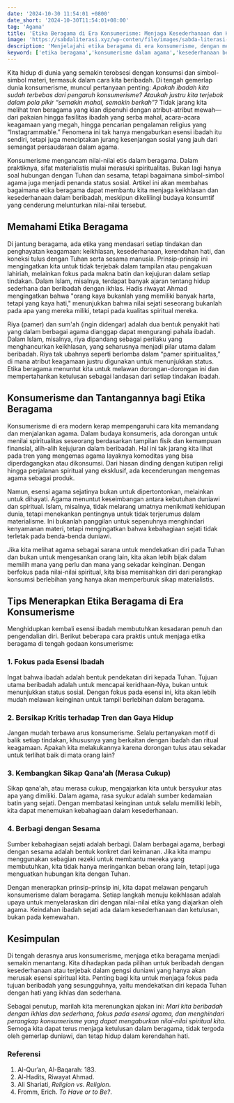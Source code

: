 ```yaml
---
date: '2024-10-30 11:54:01 +0800'
date_short: '2024-10-30T11:54:01+08:00'
tag: 'Agama'
title: 'Etika Beragama di Era Konsumerisme: Menjaga Kesederhanaan dan Keikhlasan dalam Beribadah'
image: 'https://sabdaliterasi.xyz/wp-conten/file/images/sabda-literasi-etika-beragama-di-era-konsumerisme-menjaga-kesederhanaan-dan-keikhlasan-dalam-beribadah.jpg'
description: 'Menjelajahi etika beragama di era konsumerisme, dengan mengajak serta menjaga keikhlasan dan kesederhanaan dalam ibadah, menjauhi simbolisme materialistis.'
keyword: ['etika beragama','konsumerisme dalam agama','kesederhanaan beribadah','tren konsumerisme']
---
```

<p>Kita hidup di dunia yang semakin terobsesi dengan konsumsi dan simbol-simbol materi, termasuk dalam cara kita beribadah. Di tengah gemerlap dunia konsumerisme, muncul pertanyaan penting: <em>Apakah ibadah kita sudah terbebas dari pengaruh konsumerisme? Ataukah justru kita terjebak dalam pola pikir “semakin mahal, semakin berkah”?</em> Tidak jarang kita melihat tren beragama yang kian dipenuhi dengan atribut-atribut mewah—dari pakaian hingga fasilitas ibadah yang serba mahal, acara-acara keagamaan yang megah, hingga pencarian pengalaman religius yang “Instagrammable.” Fenomena ini tak hanya mengaburkan esensi ibadah itu sendiri, tetapi juga menciptakan jurang kesenjangan sosial yang jauh dari semangat persaudaraan dalam agama.</p><p>Konsumerisme mengancam nilai-nilai etis dalam beragama. Dalam praktiknya, sifat materialistis mulai merasuki spiritualitas. Bukan lagi hanya soal hubungan dengan Tuhan dan sesama, tetapi bagaimana simbol-simbol agama juga menjadi penanda status sosial. Artikel ini akan membahas bagaimana etika beragama dapat membantu kita menjaga keikhlasan dan kesederhanaan dalam beribadah, meskipun dikelilingi budaya konsumtif yang cenderung melunturkan nilai-nilai tersebut.</p><h2><strong>Memahami Etika Beragama</strong></h2><p>Di jantung beragama, ada etika yang mendasari setiap tindakan dan penghayatan keagamaan: keikhlasan, kesederhanaan, kerendahan hati, dan koneksi tulus dengan Tuhan serta sesama manusia. Prinsip-prinsip ini mengingatkan kita untuk tidak terjebak dalam tampilan atau pengakuan lahiriah, melainkan fokus pada makna batin dan kejujuran dalam setiap tindakan. Dalam Islam, misalnya, terdapat banyak ajaran tentang hidup sederhana dan beribadah dengan ikhlas. Hadis riwayat Ahmad mengingatkan bahwa "orang kaya bukanlah yang memiliki banyak harta, tetapi yang kaya hati," menunjukkan bahwa nilai sejati seseorang bukanlah pada apa yang mereka miliki, tetapi pada kualitas spiritual mereka.</p><p>Riya (pamer) dan sum'ah (ingin didengar) adalah dua bentuk penyakit hati yang dalam berbagai agama dianggap dapat mengurangi pahala ibadah. Dalam Islam, misalnya, riya dipandang sebagai perilaku yang menghancurkan keikhlasan, yang seharusnya menjadi pilar utama dalam beribadah. Riya tak ubahnya seperti berlomba dalam “pamer spiritualitas,” di mana atribut keagamaan justru digunakan untuk menunjukkan status. Etika beragama menuntut kita untuk melawan dorongan-dorongan ini dan mempertahankan ketulusan sebagai landasan dari setiap tindakan ibadah.</p><h2><strong>Konsumerisme dan Tantangannya bagi Etika Beragama</strong></h2><p>Konsumerisme di era modern kerap mempengaruhi cara kita memandang dan menjalankan agama. Dalam budaya konsumeris, ada dorongan untuk menilai spiritualitas seseorang berdasarkan tampilan fisik dan kemampuan finansial, alih-alih kejujuran dalam beribadah. Hal ini tak jarang kita lihat pada tren yang mengemas agama layaknya komoditas yang bisa diperdagangkan atau dikonsumsi. Dari hiasan dinding dengan kutipan religi hingga perjalanan spiritual yang eksklusif, ada kecenderungan mengemas agama sebagai produk.</p><p>Namun, esensi agama sejatinya bukan untuk dipertontonkan, melainkan untuk dihayati. Agama menuntut keseimbangan antara kebutuhan duniawi dan spiritual. Islam, misalnya, tidak melarang umatnya menikmati kehidupan dunia, tetapi menekankan pentingnya untuk tidak terjerumus dalam materialisme. Ini bukanlah panggilan untuk sepenuhnya menghindari kenyamanan materi, tetapi mengingatkan bahwa kebahagiaan sejati tidak terletak pada benda-benda duniawi.</p><p>Jika kita melihat agama sebagai sarana untuk mendekatkan diri pada Tuhan dan bukan untuk mengesankan orang lain, kita akan lebih bijak dalam memilih mana yang perlu dan mana yang sekadar keinginan. Dengan berfokus pada nilai-nilai spiritual, kita bisa memisahkan diri dari perangkap konsumsi berlebihan yang hanya akan memperburuk sikap materialistis.</p><h2><strong>Tips Menerapkan Etika Beragama di Era Konsumerisme</strong></h2><p>Menghidupkan kembali esensi ibadah membutuhkan kesadaran penuh dan pengendalian diri. Berikut beberapa cara praktis untuk menjaga etika beragama di tengah godaan konsumerisme:</p><h3><strong>1. Fokus pada Esensi Ibadah</strong></h3><p>Ingat bahwa ibadah adalah bentuk pendekatan diri kepada Tuhan. Tujuan utama beribadah adalah untuk mencapai keridhaan-Nya, bukan untuk menunjukkan status sosial. Dengan fokus pada esensi ini, kita akan lebih mudah melawan keinginan untuk tampil berlebihan dalam beragama.</p><h3><strong>2. Bersikap Kritis terhadap Tren dan Gaya Hidup</strong></h3><p>Jangan mudah terbawa arus konsumerisme. Selalu pertanyakan motif di balik setiap tindakan, khususnya yang berkaitan dengan ibadah dan ritual keagamaan. Apakah kita melakukannya karena dorongan tulus atau sekadar untuk terlihat baik di mata orang lain?</p><h3><strong>3. Kembangkan Sikap Qana'ah (Merasa Cukup)</strong></h3><p>Sikap qana'ah, atau merasa cukup, mengajarkan kita untuk bersyukur atas apa yang dimiliki. Dalam agama, rasa syukur adalah sumber kedamaian batin yang sejati. Dengan membatasi keinginan untuk selalu memiliki lebih, kita dapat menemukan kebahagiaan dalam kesederhanaan.</p><h3><strong>4. Berbagi dengan Sesama</strong></h3><p>Sumber kebahagiaan sejati adalah berbagi. Dalam berbagai agama, berbagi dengan sesama adalah bentuk konkret dari keimanan. Jika kita mampu menggunakan sebagian rezeki untuk membantu mereka yang membutuhkan, kita tidak hanya meringankan beban orang lain, tetapi juga menguatkan hubungan kita dengan Tuhan.</p><p>Dengan menerapkan prinsip-prinsip ini, kita dapat melawan pengaruh konsumerisme dalam beragama. Setiap langkah menuju keikhlasan adalah upaya untuk menyelaraskan diri dengan nilai-nilai etika yang diajarkan oleh agama. Keindahan ibadah sejati ada dalam kesederhanaan dan ketulusan, bukan pada kemewahan.</p><h2><strong>Kesimpulan</strong></h2><p>Di tengah derasnya arus konsumerisme, menjaga etika beragama menjadi semakin menantang. Kita dihadapkan pada pilihan untuk beribadah dengan kesederhanaan atau terjebak dalam gengsi duniawi yang hanya akan merusak esensi spiritual kita. Penting bagi kita untuk menjaga fokus pada tujuan beribadah yang sesungguhnya, yaitu mendekatkan diri kepada Tuhan dengan hati yang ikhlas dan sederhana.</p><p>Sebagai penutup, marilah kita merenungkan ajakan ini: <em>Mari kita beribadah dengan ikhlas dan sederhana, fokus pada esensi agama, dan menghindari perangkap konsumerisme yang dapat mengaburkan nilai-nilai spiritual kita.</em> Semoga kita dapat terus menjaga ketulusan dalam beragama, tidak tergoda oleh gemerlap duniawi, dan tetap hidup dalam kerendahan hati.</p><h3><strong>Referensi</strong></h3><ol><li>Al-Qur’an, Al-Baqarah: 183.</li><li>Al-Hadits, Riwayat Ahmad.</li><li>Ali Shariati, <em>Religion vs. Religion</em>.</li><li>Fromm, Erich. <em>To Have or to Be?</em>.</li></ol>

